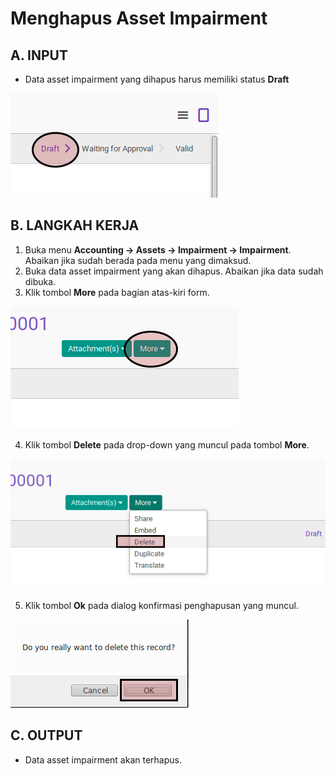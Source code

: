 # Menghapus Asset Impairment

## A. INPUT

* Data asset impairment yang dihapus harus memiliki status **Draft**

![](../../img/asset-impairment/status-draft.png)

## B. LANGKAH KERJA

1. Buka menu **Accounting -> Assets -> Impairment -> Impairment**. Abaikan jika sudah berada pada menu yang dimaksud.
2. Buka data asset impairment yang akan dihapus. Abaikan jika data sudah dibuka.
3. Klik tombol **More** pada bagian atas-kiri form.

![](../../img/asset-impairment/tombol-more.png)

4. Klik tombol **Delete** pada drop-down yang muncul pada tombol **More**.

![](../../img/asset-impairment/tombol-hapus-form.png)

5. Klik tombol **Ok** pada dialog konfirmasi penghapusan yang muncul.

![](../../img/asset-impairment/tombol-ok-hapus.png)

## C. OUTPUT

* Data asset impairment akan terhapus.
